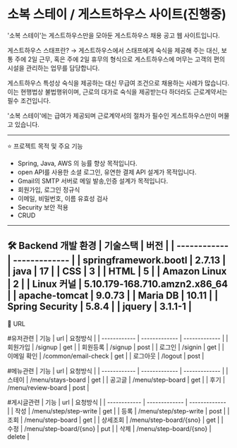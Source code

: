 # 소복 스테이 / 게스트하우스 사이트(진행중)

'소복 스테이'는 게스트하우스만을 모아둔 게스트하우스 채용 공고 웹 사이트입니다.

게스트하우스 스태프란?
→ 게스트하우스에서 스태프에게 숙식을 제공해 주는 대신, 보통 주에 2일 근무, 혹은 주에 2일 휴무의 형식으로 게스트하우스에 머무는 고객의 편의 시설을 관리하는 업무를 담당합니다.

게스트하우스 특성상 숙식을 제공하는 대신 무급여 조건으로 채용하는 사례가 많습니다. 이는 현행법상 불법행위이며, 근로의 대가로 숙식을 제공받는다 하더라도 근로계약서는 필수 조건입니다.

'소복 스테이'에는 급여가 제공되며 근로계약서의 절차가 필수인 게스트하우스만이 머물고 있습니다.

---
⭐ 프로젝트 목적 및 주요 기능
- Spring, Java, AWS 의 능률 향상 목적입니다.
- open API를 사용한 소셜 로그인, 유연한 결제 API 설계가 목적입니다.
- Gmail의 SMTP 서버로 메일 발송,인증 설계가 목적입니다.
- 회원가입, 로그인 정규식
- 이메일, 비밀번호, 이름 유효성 검사
- Security 보안 적용
- CRUD
---
🛠 Backend 개발 환경
| 기술스택 | 버전 |
| ------------ | ------------- |
| springframework.bootl | 2.7.13 |
| java | 17 |
| CSS | 3 |
| HTML | 5 |
| Amazon Linux | 2 |
| Linux 커널 | 5.10.179-168.710.amzn2.x86_64 |
| apache-tomcat | 9.0.73 |
| Maria DB | 10.11 |
| Spring Security | 5.8.4 |
| jquery | 3.1.1-1 |
---
👏 URL

#유저관련
| 기능 | url | 요청방식 |
| ------------ | ------------- | ------------- |
| 회원가입 | /signup | get |
| 회원등록 | /signup | post |
| 로그인 | /signin | get |
| 이메일 확인 | /common/email-check | get |
| 로그아웃 | /logout | post |

#메뉴관련
| 기능 | url | 요청방식 |
| ------------ | ------------- | ------------- |
| 스테이 | /menu/stays-board | get |
| 공고글 | /menu/step-board | get |
| 후기 | /menu/review-board | post |

#게시글관련
| 기능 | url | 요청방식 |
| ------------ | ------------- | ------------- |
| 작성 | /menu/step/step-write | get |
| 등록 | /menu/step/step-write | post |
| 조회 | /menu/step-board | get |
| 상세조회 | /menu/step-board/{sno} | get |
| 수정 | /menu/step-board/{sno} | put |
| 삭제 | /menu/step-board/{sno} | delete |


